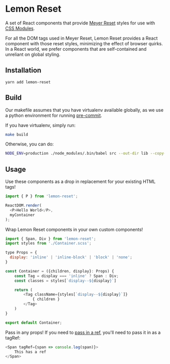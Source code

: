 # Lemon Reset
A set of React components that provide [Meyer Reset](https://meyerweb.com/eric/tools/css/reset/) styles for use with [CSS Modules](https://github.com/css-modules/css-modules).

For all the DOM tags used in Meyer Reset, Lemon Reset provides a React component with those reset styles, minimizing the effect of browser quirks.
In a React world, we prefer components that are self-contained and unreliant on global styling.

## Installation
```
yarn add lemon-reset
```

## Build
Our makefile assumes that you have virtualenv available globally, as we use a python environment for running [pre-commit](https://pre-commit.com/).

If you have virtualenv, simply run:
```bash
make build
```

Otherwise, you can do:
```bash
NODE_ENV=production ./node_modules/.bin/babel src --out-dir lib --copy-files
```

## Usage
Use these components as a drop in replacement for your existing HTML tags!

```javascript
import { P } from 'lemon-reset';

ReactDOM.render(
  <P>Hello World</P>,
  myContainer
);
```

Wrap Lemon Reset components in your own custom components!
```javascript
import { Span, Div } from 'lemon-reset';
import styles from './Container.scss';

type Props = {
  display: 'inline' | 'inline-block' | 'block' | 'none';
}

const Container = ({children, display}: Props) {
    const Tag = display === 'inline' ? Span : Div;
    const classes = styles[`display--${display}`]

    return (
        <Tag className={styles[`display--${display}`]}
            { children }
        </Tag>
    )
}

export default Container;
```

Pass in any props! If you need to [pass in a ref](https://reactjs.org/docs/refs-and-the-dom.html#adding-a-ref-to-a-dom-element), you'll need to pass it in as a tagRef:
```javascript
<Span tagRef={span => console.log(span)}>
    This has a ref
</Span>
```
